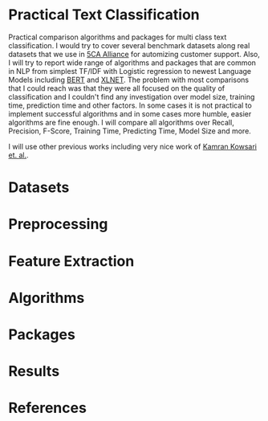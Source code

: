 # Practical Text Classification
Practical comparison algorithms and packages for multi class text classification. I would try to cover several benchmark datasets along real datasets that we use in [5CA Alliance](https://www.5ca.com/) for automizing customer support. Also, I will try to report wide range of algorithms and packages that are common in NLP from simplest TF/IDF with Logistic regression to newest Language Models including [BERT](https://arxiv.org/abs/1810.04805) and [XLNET](https://arxiv.org/abs/1906.08237).
The problem with most comparisons that I could reach was that they were all focused on the quality of classification and I couldn't find any investigation over model size, training time, prediction time and other factors. In some cases it is not practical to implement successful algorithms and in some cases more humble, easier algorithms are fine enough. I will compare all algorithms over Recall, Precision, F-Score, Training Time, Predicting Time, Model Size and more.

I will use other previous works including very nice work of [Kamran Kowsari et. al.](https://github.com/kk7nc/Text_Classification). 

# Datasets

# Preprocessing

# Feature Extraction

# Algorithms

# Packages 

# Results

# References
